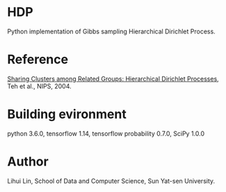 # HDP
Python implementation of Gibbs sampling Hierarchical Dirichlet Process.

# Reference
[Sharing Clusters among Related Groups: Hierarchical Dirichlet Processes](http://papers.nips.cc/paper/2698-sharing-clusters-among-related-groups-hierarchical-dirichlet-processes), Teh et al., NIPS, 2004.

# Building evironment
python 3.6.0, tensorflow 1.14, tensorflow probability 0.7.0, SciPy 1.0.0

# Author
Lihui Lin, School of Data and Computer Science, Sun Yat-sen University.
